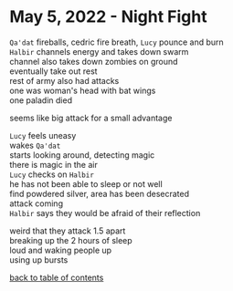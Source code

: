 # May 5, 2022 - Night Fight

`Qa'dat` fireballs, cedric fire breath, `Lucy` pounce and burn  
`Halbir` channels energy and takes down swarm  
channel also takes down zombies on ground  
eventually take out rest  
rest of army also had attacks  
one was woman's head with bat wings  
one paladin died  

seems like big attack for a small advantage  

`Lucy` feels uneasy  
wakes `Qa'dat`  
starts looking around, detecting magic  
there is magic in the air  
`Lucy` checks on `Halbir`  
he has not been able to sleep or not well  
find powdered silver, area has been desecrated  
attack coming  
`Halbir` says they would be afraid of their reflection  

weird that they attack 1.5 apart  
breaking up the 2 hours of sleep  
loud and waking people up  
using up bursts  

[back to table of contents](/sessions/README.md)
